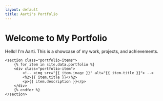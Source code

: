 ```yaml
---
layout: default
title: Aarti's Portfolio
---
```


<div class="portfolio-container">
    <h1>Welcome to My Portfolio</h1>
    <p>Hello! I'm Aarti. This is a showcase of my work, projects, and achievements.</p>
    
    <section class="portfolio-items">
        {% for item in site.data.portfolio %}
        <div class="portfolio-item">
            <!-- <img src="{{ item.image }}" alt="{{ item.title }}"> -->
            <h2>{{ item.title }}</h2>
            <p>{{ item.description }}</p>
        </div>
        {% endfor %}
    </section>
</div>
